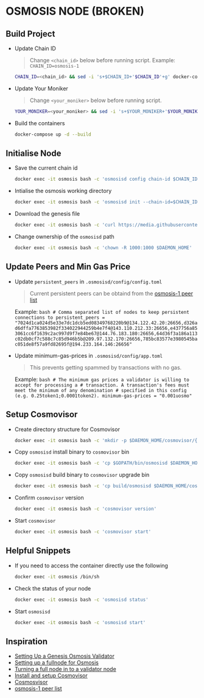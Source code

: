 # OSMOSIS NODE (BROKEN)

## Build Project
- Update Chain ID
    > Change `<chain_id>` below before running script. Example: `CHAIN_ID=osmosis-1`
    ```bash
    CHAIN_ID=<chain_id> && sed -i 's+$CHAIN_ID+'$CHAIN_ID'+g' docker-compose.yml
    ```
- Update Your Moniker
    > Change `<your_moniker>` below before running script.
    ```bash
    YOUR_MONIKER=<your_moniker> && sed -i 's+$YOUR_MONIKER+'$YOUR_MONIKER'+g' docker-compose.yml
    ```
<!-- - Add the `osmosis` repository as a git submodule
    ```bash
    git submodule add -f https://github.com/osmosis-labs/osmosis osmosis
    ```
- Checkout the most recent release
    ```bash
    cd osmosis && git checkout -f v4.1.0 && cd ..
    ```
    > Update the version above to reflect the latest release -->
- Build the containers
    ```bash
    docker-compose up -d --build
    ```

## Initialise Node
- Save the current chain id
    ```bash
    docker exec -it osmosis bash -c 'osmosisd config chain-id $CHAIN_ID'
    ```
- Intialise the osmosis working directory
    ```bash
    docker exec -it osmosis bash -c 'osmosisd init --chain-id=$CHAIN_ID $YOUR_MONIKER'
    ```
- Download the genesis file
    ```bash    
    docker exec -it osmosis bash -c 'curl https://media.githubusercontent.com/media/osmosis-labs/networks/main/osmosis-1/genesis.json > $DAEMON_HOME/config/genesis.json'
    ```
- Change ownership of the `osmosisd` path
    ```bash
    docker exec -it osmosis bash -c 'chown -R 1000:1000 $DAEMON_HOME'
    ```

## Update Peers and Min Gas Price
- Update `persistent_peers` in `.osmosisd/config/config.toml`
    > Current persistent peers can be obtaind from the [osmosis-1 peer list](https://github.com/osmosis-labs/networks/blob/main/peers.md)

    Example:
        ```bash
        # Comma separated list of nodes to keep persistent connections to
        persistent_peers = "7024d1ca024d5e33e7dc1dcb5ed08349768220b9@134.122.42.20:26656,d326ad6dffa7763853982f334022944259b4e7f4@143.110.212.33:26656,e437756a853061cc6f1639c2ac997d9f7e84be67@144.76.183.180:26656,64d36f3a186a113c02db0cf7c588c7c85d946b5b@209.97.132.170:26656,785bc83577e3980545bac051de8f57a9fd82695f@194.233.164.146:26656"
        ```
- Update minimum-gas-prices in `.osmosisd/config/app.toml`
    >  This prevents getting spammed by transactions with no gas.

    Example:
        ```bash
        # The minimum gas prices a validator is willing to accept for processing a
        # transaction. A transaction's fees must meet the minimum of any denomination
        # specified in this config (e.g. 0.25token1;0.0001token2).
        minimum-gas-prices = "0.001uosmo"
        ```

## Setup Cosmovisor
- Create directory structure for Cosmovisor
    ```bash
    docker exec -it osmosis bash -c 'mkdir -p $DAEMON_HOME/cosmovisor/{upgrades/v4/bin,genesis/bin}'
    ```
- Copy `osmosisd` install binary to `cosmovisor` bin
    ```bash
    docker exec -it osmosis bash -c 'cp $GOPATH/bin/osmosisd $DAEMON_HOME/cosmovisor/genesis/bin'
    ```
- Copy `osmosisd` build binary to `cosmovisor` upgrade bin
    ```bash
    docker exec -it osmosis bash -c 'cp build/osmosisd $DAEMON_HOME/cosmovisor/upgrades/v4/bin'
    ```
- Confirm `cosmovisor` version
    ```bash
    docker exec -it osmosis bash -c 'cosmovisor version'
    ```
- Start `cosmovisor`
    ```bash
    docker exec -it osmosis bash -c 'cosmovisor start'
    ```

## Helpful Snippets

- If you need to access the container directly use the following
    ```bash
    docker exec -it osmosis /bin/sh
    ```
- Check the status of your node
    ```bash
    docker exec -it osmosis bash -c 'osmosisd status'
    ```
- Start `osmosisd`
    ```bash
    docker exec -it osmosis bash -c 'osmosisd start'
    ```

## Inspiration
* [Setting Up a Genesis Osmosis Validator](https://github.com/osmosis-labs/networks/blob/main/genesis-validators.md)
* [Setting up a fullnode for Osmosis](https://catboss.medium.com/cat-boss-setting-up-a-fullnode-for-osmosis-osmosis-1-5f9752460f8f)
* [Turning a full node in to a validator node](https://catboss.medium.com/turning-a-full-node-in-to-a-validator-node-osmosis-1-36f3358f2412)
* [Install and setup Cosmovisor](https://github.com/osmosis-labs/networks/blob/main/osmosis-1/upgrades/cosmovisor.md)
* [Cosmosvisor](https://docs.cosmos.network/master/run-node/cosmovisor.html)
* [osmosis-1 peer list](https://github.com/osmosis-labs/networks/blob/main/peers.md)